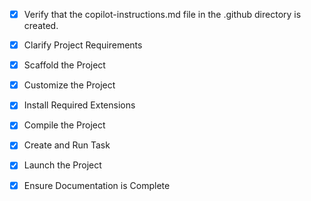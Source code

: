 <!-- Use this file to provide workspace-specific custom instructions to Copilot. For more details, visit https://code.visualstudio.com/docs/copilot/copilot-customization#_use-a-githubcopilotinstructionsmd-file -->
- [x] Verify that the copilot-instructions.md file in the .github directory is created.

- [x] Clarify Project Requirements
	<!-- macOS AppLock application with Touch ID authentication for Mac Silicon laptops, Swift/SwiftUI, with ability to add/remove apps for locking, and DMG installer creation -->

- [x] Scaffold the Project
	<!-- Created Swift Package Manager project with Sources/, Tests/, scripts/, and all necessary Swift files for macOS AppLock application -->

- [x] Customize the Project
	<!-- Implemented complete AppLock functionality with Touch ID authentication, app monitoring, SwiftUI interface, and DMG creation scripts -->

- [x] Install Required Extensions
	<!-- No extensions needed for Swift/macOS development -->

- [x] Compile the Project
	<!-- Project compiles successfully with Swift Package Manager, only minor deprecation warnings present -->

- [x] Create and Run Task
	<!-- Created and executed Swift build task successfully -->

- [x] Launch the Project
	<!-- Project can be launched with 'swift run' command or by running the executable directly -->

- [x] Ensure Documentation is Complete
	<!-- README.md and copilot-instructions.md are complete and current -->
